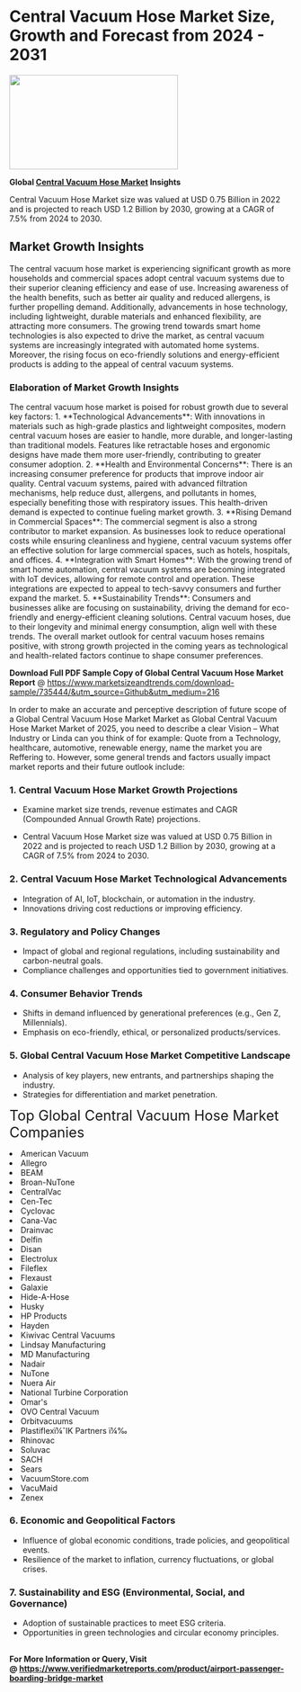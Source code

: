 <H1>Central Vacuum Hose Market Size, Growth and Forecast from 2024 - 2031</H1><img class="aligncenter size-medium wp-image-584254" src="https://thirdeyenews.in/wp-content/uploads/2024/09/Global-Market-Research-300x168.jpeg" alt="" width="300" height="168" /><p><strong>Global&nbsp;<a href="https://www.marketsizeandtrends.com/download-sample/735444/&amp;utm_source=Github&utm_medium=216">Central Vacuum Hose Market</a> Insights</strong></p><p>Central Vacuum Hose Market size was valued at USD 0.75 Billion in 2022 and is projected to reach USD 1.2 Billion by 2030, growing at a CAGR of 7.5% from 2024 to 2030.</p><p><h2>Market Growth Insights</h2> The central vacuum hose market is experiencing significant growth as more households and commercial spaces adopt central vacuum systems due to their superior cleaning efficiency and ease of use. Increasing awareness of the health benefits, such as better air quality and reduced allergens, is further propelling demand. Additionally, advancements in hose technology, including lightweight, durable materials and enhanced flexibility, are attracting more consumers. The growing trend towards smart home technologies is also expected to drive the market, as central vacuum systems are increasingly integrated with automated home systems. Moreover, the rising focus on eco-friendly solutions and energy-efficient products is adding to the appeal of central vacuum systems. <h3>Elaboration of Market Growth Insights</h3> The central vacuum hose market is poised for robust growth due to several key factors: 1. **Technological Advancements**: With innovations in materials such as high-grade plastics and lightweight composites, modern central vacuum hoses are easier to handle, more durable, and longer-lasting than traditional models. Features like retractable hoses and ergonomic designs have made them more user-friendly, contributing to greater consumer adoption. 2. **Health and Environmental Concerns**: There is an increasing consumer preference for products that improve indoor air quality. Central vacuum systems, paired with advanced filtration mechanisms, help reduce dust, allergens, and pollutants in homes, especially benefiting those with respiratory issues. This health-driven demand is expected to continue fueling market growth. 3. **Rising Demand in Commercial Spaces**: The commercial segment is also a strong contributor to market expansion. As businesses look to reduce operational costs while ensuring cleanliness and hygiene, central vacuum systems offer an effective solution for large commercial spaces, such as hotels, hospitals, and offices. 4. **Integration with Smart Homes**: With the growing trend of smart home automation, central vacuum systems are becoming integrated with IoT devices, allowing for remote control and operation. These integrations are expected to appeal to tech-savvy consumers and further expand the market. 5. **Sustainability Trends**: Consumers and businesses alike are focusing on sustainability, driving the demand for eco-friendly and energy-efficient cleaning solutions. Central vacuum hoses, due to their longevity and minimal energy consumption, align well with these trends. The overall market outlook for central vacuum hoses remains positive, with strong growth projected in the coming years as technological and health-related factors continue to shape consumer preferences. </p><p><span class=""><strong>Download Full PDF Sample Copy of Global Central Vacuum Hose Market Report</strong> @ <a href="https://www.marketsizeandtrends.com/download-sample/735444/&amp;utm_source=Github&utm_medium=216" target="_blank">https://www.marketsizeandtrends.com/download-sample/735444/&amp;utm_source=Github&utm_medium=216</a></span></p><p>In order to make an accurate and perceptive description of future scope of a Global&nbsp;Central Vacuum Hose Market Market as Global&nbsp;Central Vacuum Hose Market Market of 2025, you need to describe a clear Vision &ndash; What Industry or Linda can you think of for example: Quote from a Technology, healthcare, automotive, renewable energy, name the market you are Reffering to. However, some general trends and factors usually impact market reports and their future outlook include:</p><h3>1.&nbsp;<strong>Central Vacuum Hose Market Growth Projections</strong></h3><ul><li>Examine market size trends, revenue estimates and CAGR (Compounded Annual Growth Rate) projections.</li><li><p>Central Vacuum Hose Market size was valued at USD 0.75 Billion in 2022 and is projected to reach USD 1.2 Billion by 2030, growing at a CAGR of 7.5% from 2024 to 2030.</p></li></ul><h3>2.&nbsp;<strong>Central Vacuum Hose Market Technological Advancements</strong></h3><ul><li>Integration of AI, IoT, blockchain, or automation in the industry.</li><li>Innovations driving cost reductions or improving efficiency.</li></ul><h3>3.&nbsp;<strong>Regulatory and Policy Changes</strong></h3><ul><li>Impact of global and regional regulations, including sustainability and carbon-neutral goals.</li><li>Compliance challenges and opportunities tied to government initiatives.</li></ul><h3>4.&nbsp;<strong>Consumer Behavior Trends</strong></h3><ul><li>Shifts in demand influenced by generational preferences (e.g., Gen Z, Millennials).</li><li>Emphasis on eco-friendly, ethical, or personalized products/services.</li></ul><h3>5.&nbsp;<strong>Global Central Vacuum Hose Market Competitive Landscape</strong></h3><ul><li>Analysis of key players, new entrants, and partnerships shaping the industry.</li><li>Strategies for differentiation and market penetration.</li></ul><p data-pm-slice="1 1 []"><span style="color: inherit; font-family: inherit; font-size: 25px;">Top Global Central Vacuum Hose Market Companies</span></p><div class="" data-test-id=""><p><li>American Vacuum</li><li> Allegro</li><li> BEAM</li><li> Broan-NuTone</li><li> CentralVac</li><li> Cen-Tec</li><li> Cyclovac</li><li> Cana-Vac</li><li> Drainvac</li><li> Delfin</li><li> Disan</li><li> Electrolux</li><li> Fileflex</li><li> Flexaust</li><li> Galaxie</li><li> Hide-A-Hose</li><li> Husky</li><li> HP Products</li><li> Hayden</li><li> Kiwivac Central Vacuums</li><li> Lindsay Manufacturing</li><li> MD Manufacturing</li><li> Nadair</li><li> NuTone</li><li> Nuera Air</li><li> National Turbine Corporation</li><li> Omar's</li><li> OVO Central Vacuum</li><li> Orbitvacuums</li><li> Plastiflexï¼ˆIK Partners ï¼‰</li><li> Rhinovac</li><li> Soluvac</li><li> SACH</li><li> Sears</li><li> VacuumStore.com</li><li> VacuMaid</li><li> Zenex</li></p></div><h3>6.&nbsp;<strong>Economic and Geopolitical Factors</strong></h3><ul><li>Influence of global economic conditions, trade policies, and geopolitical events.</li><li>Resilience of the market to inflation, currency fluctuations, or global crises.</li></ul><h3>7.&nbsp;<strong>Sustainability and ESG (Environmental, Social, and Governance)</strong></h3><ul><li>Adoption of sustainable practices to meet ESG criteria.</li><li>Opportunities in green technologies and circular economy principles.</li></ul><h2><strong style="font-size: 14px;">For More Information or Query, Visit @&nbsp;</strong><a style="background-color: #ffffff; font-size: 14px;" href="https://www.marketsizeandtrends.com/report/central-vacuum-hose-market/" target="_blank">https://www.verifiedmarketreports.com/product/airport-passenger-boarding-bridge-market</a></h2>
